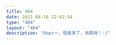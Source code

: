 ```yaml
---
title: 404
date: 2021-04-16 22:42:54
type: "404"
layout: "404"
description: "Oops～，怪兽来了，快跑呀！:("
---
```


